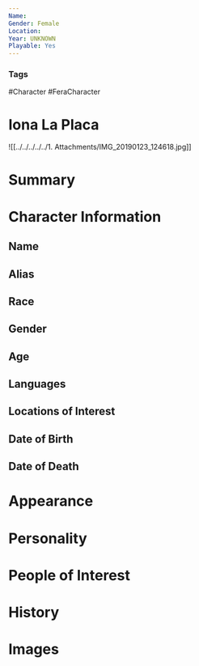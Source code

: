 ```yaml
---
Name: 
Gender: Female
Location: 
Year: UNKNOWN
Playable: Yes
---
```


### Tags
#Character #FeraCharacter 

# Iona La Placa
![[../../../../../1. Attachments/IMG_20190123_124618.jpg]]

# Summary


# Character Information

## Name

## Alias

## Race

## Gender

## Age

## Languages

## Locations of Interest

## Date of Birth

## Date of Death

# Appearance

# Personality

# People of Interest

# History

# Images
